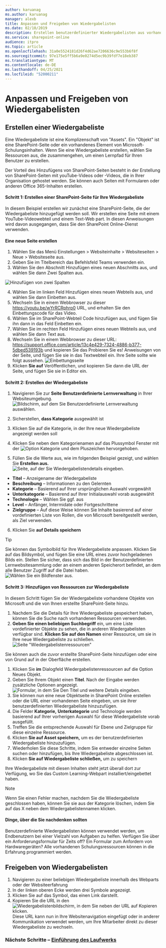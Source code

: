 ```yaml
---
author: karuanag
ms.author: karuanag
manager: alexb
title: Anpassen und Freigeben von Wiedergabelisten
ms.date: 02/10/2019
description: Erstellen benutzerdefinierter Wiedergabelisten aus vorhandenen Inhalten oder neuen SharePoint-Seiten
ms.service: sharepoint-online
audience: itpro
ms.topic: article
ms.openlocfilehash: 31a0e5524181d26f4d62ae7206636c9e553b6f8f
ms.sourcegitcommit: 97e175e5ff5b6a9e0274d5ec9b39fdf7e18eb387
ms.translationtype: MT
ms.contentlocale: de-DE
ms.lasthandoff: 04/25/2021
ms.locfileid: "52000211"
---
```

# <a name="customize-and-share-playlists"></a>Anpassen und Freigeben von Wiedergabelisten

## <a name="create-a-playlist"></a>Erstellen einer Wiedergabeliste

Eine Wiedergabeliste ist eine Komplizenschaft von "Assets". Ein "Objekt" ist eine SharePoint-Seite oder ein vorhandenes Element von Microsoft-Schulungsinhalten. Wenn Sie eine Wiedergabeliste erstellen, wählen Sie Ressourcen aus, die zusammengehen, um einen Lernpfad für Ihren Benutzer zu erstellen.  

Der Vorteil des Hinzufügens von SharePoint-Seiten besteht in der Erstellung von SharePoint-Seiten mit youTube-Videos oder -Videos, die in Ihrer Organisation gehostet werden. Sie können auch Seiten mit Formularen oder anderen Office 365-Inhalten erstellen.  

#### <a name="step-1-create-a-sharepoint-page-for-your-playlist"></a>Schritt 1: Erstellen einer SharePoint-Seite für Ihre Wiedergabeliste
In diesem Beispiel erstellen wir zunächst eine SharePoint-Seite, die der Wiedergabeliste hinzugefügt werden soll. Wir erstellen eine Seite mit einem YouTube-Videowebteil und einem Text-Web part.  In diesen Anweisungen wird davon ausgegangen, dass Sie den SharePoint Online-Dienst verwenden. 

#### <a name="create-a-new-page"></a>Eine neue Seite erstellen
1.  Wählen Sie das Menü Einstellungen > Websiteinhalte > Websiteseiten > Neue > Websiteseite aus.
2.  Geben Sie im Titelbereich das Befehlsfeld Teams verwenden ein.
3.  Wählen Sie den Abschnitt Hinzufügen eines neuen Abschnitts aus, und wählen Sie dann Zwei Spalten aus.

![Hinzufügen von zwei Spalten](media/clo365addtwocolumn.png)

4.  Wählen Sie im linken Feld Hinzufügen eines neuen Webteils aus, und wählen Sie dann Einbetten aus. 
5.  Wechseln Sie in einem Webbrowser zu dieser https://youtu.be/wYrRCRphrp0 URL, und erhalten Sie den Einbettungscode für das Video. 
6.  Wählen Sie im SharePoint-Webteil Code hinzufügen aus, und fügen Sie ihn dann in das Feld Einbetten ein. 
7.  Wählen Sie im rechten Feld Hinzufügen eines neuen Webteils aus, und wählen Sie dann Text aus. 
8.  Wechseln Sie in einem Webbrowser zu dieser URL: https://support.office.com/article/13c4e429-7324-4886-b377-5dbed539193b und kopieren Sie das Probieren Sie es! Anweisungen von der Seite, und fügen Sie sie in das Textwebteil ein. Ihre Seite sollte wie folgt aussehen. 
![Einbettungsseite](media/clo365teamscommandbox.png)
9.  Klicken **Sie auf** Veröffentlichen, und kopieren Sie dann die URL der Seite, und fügen Sie sie in Editor ein.

#### <a name="step-2-create-the-playlist"></a>Schritt 2: Erstellen der Wiedergabeliste

1. Navigieren Sie zur **Seite Benutzerdefinierte Lernverwaltung** in Ihrer Websiteumgebung.
![Bildschirm, auf dem Sie Benutzerdefinierte Lernverwaltung auswählen.](media/custom_admin.png)
1. Sicherstellen, **dass Kategorie** ausgewählt ist 
1. Klicken Sie auf die Kategorie, in der Ihre neue Wiedergabeliste angezeigt werden soll
1. Klicken Sie neben dem Kategorienamen auf das Plussymbol Fenster mit der ![ Option Kategorie und dem Pluszeichen hervorgehoben.](media/custom_addplay.png)

1. Füllen Sie die Werte aus, wie im folgenden Beispiel gezeigt, und wählen Sie **Erstellen aus.** 
![Seite, auf der Sie Wiedergabelistendetails eingeben.](media/custom_details.png)
- **Titel** – Anzeigename der Wiedergabeliste
- **Beschreibung** – Informationen zu den Gelernten
- **Kategorie** – Basierend auf Ihrer ursprünglichen Auswahl vorgewählt
- **Unterkategorie** – Basierend auf Ihrer Initialauswahl vorab ausgewählt
- **Technologie** – Wählen Sie ggf. aus
- **Level** – Anfänger, Intermidate oder Fortgeschrittene
- **Zielgruppe** – Auf diese Weise können Sie Inhalte basierend auf einer vordefinierten Liste von Rollen, die von Microsoft bereitgestellt werden, als Ziel verwenden.

6. Klicken Sie **auf Details speichern**

> [!TIP]
> Sie können das Symbolbild für Ihre Wiedergabeliste anpassen.  Klicken Sie auf das Bildsymbol, und fügen Sie eine URL eines zuvor hochgeladenen Bilds ein.  Stellen Sie sicher, dass sich das Bild in der Benutzerdefinierten Lernwebsitesammlung oder an einem anderen Speicherort befindet, an dem alle Benutzer Zugriff auf die Datei haben.  
![Wählen Sie ein Bildfenster aus.](media/custom_image.png)

#### <a name="step-3-add-assets-to-the-playlist"></a>Schritt 3: Hinzufügen von Ressourcen zur Wiedergabeliste
In diesem Schritt fügen Sie der Wiedergabeliste vorhandene Objekte von Microsoft und die von Ihnen erstellte SharePoint-Seite hinzu. 

1. Nachdem Sie die Details für Ihre Wiedergabeliste gespeichert haben, können Sie die Suche nach vorhandenen Ressourcen verwenden.
1. **Geben Sie einen beliebigen Suchbegriff** ein, um eine Liste vordefinierter Objekte zu sehen, die in anderen Wiedergabelisten verfügbar sind. **Klicken Sie auf den Namen** einer Ressource, um sie in Ihre neue Wiedergabeliste zu schließen.<br/>
![Seite "Wiedergabelistenressourcen"](media/custom_slist.png)

Sie können auch die zuvor erstellte SharePoint-Seite hinzufügen oder eine von Grund auf in der Oberfläche erstellen.

1. Klicken Sie **im** Dialogfeld Wiedergabelistenressourcen auf die Option Neues Objekt.
1. Geben Sie Ihrem Objekt einen **Titel**. Nach der Eingabe werden zusätzliche Optionen angezeigt.
![Formular, in dem Sie Den Titel und weitere Details eingeben.](media/custom_newpage.png)
1. Sie können nun eine neue Objektseite in SharePoint Online erstellen oder die URL einer vorhandenen Seite eingeben, um sie ihrer benutzerdefinierten Wiedergabeliste hinzuzufügen. 
1. Die Felder **Kategorie,** **Unterkategorie** und Technologie werden basierend auf Ihrer vorherigen Auswahl für diese Wiedergabeliste vorab ausgefüllt. 
1. Treffen Sie die entsprechende Auswahl für Ebene und Zielgruppe für diese einzelne Ressource.  
1. Klicken **Sie auf Asset speichern,** um es der benutzerdefinierten Wiedergabeliste hinzuzufügen.
1. Wiederholen Sie diese Schritte, indem Sie entweder einzelne Seiten suchen oder hinzufügen, bis Ihre Wiedergabeliste abgeschlossen ist. 
1. Klicken **Sie auf Wiedergabeliste schließen,** um zu speichern

Ihre Wiedergabeliste mit diesen Inhalten steht jetzt überall dort zur Verfügung, wo Sie das Custom Learning-Webpart installiert/eingebettet haben. 

> [!NOTE]
> Wenn Sie einen Fehler machen, nachdem Sie die Wiedergabeliste geschlossen haben, können Sie sie aus der Kategorie löschen, indem Sie auf das X neben dem Wiedergabelistennamen klicken.  

#### <a name="things-to-think-about"></a>Dinge, über die Sie nachdenken sollten

Benutzerdefinierte Wiedergabelisten können verwendet werden, um Endbenutzern bei einer Vielzahl von Aufgaben zu helfen.  Verfügen Sie über ein Anforderungsformular für Zeits off?  Ein Formular zum Anfordern von Hardwaregeräten?  Alle vorhandenen Schulungsressourcen können in die Erfahrung programmiert werden.  

## <a name="share-playlists"></a>Freigeben von Wiedergabelisten

1. Navigieren zu einer beliebigen Wiedergabeliste innerhalb des Webparts oder der Websiteerfahrung
1. In der linken oberen Ecke werden drei Symbole angezeigt.
1. Klicken Sie auf das Symbol, das einen Link darstellt.
1. Kopieren Sie die URL in den ![ Wiedergabelistenbildschirm, in dem Sie neben der URL auf Kopieren klicken.](media/share.png)
Diese URL kann nun in Ihre Websitenavigation eingefügt oder in anderer Kommunikation verwendet werden, um Ihre Mitarbeiter direkt zu dieser Wiedergabeliste zu wechseln. 

### <a name="next-steps---drive-adoption"></a>Nächste Schritte – [Einführung des Laufwerks](driveadoption.md)
